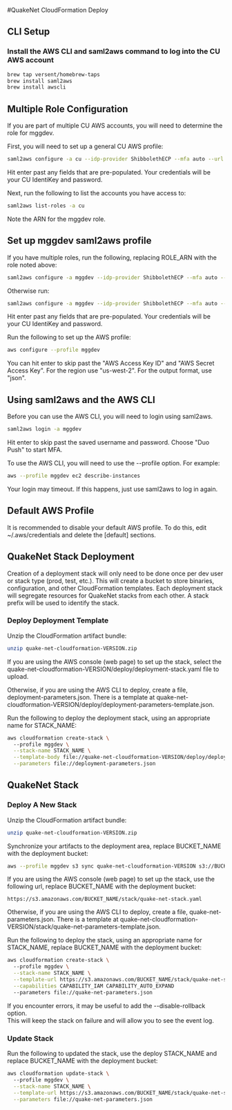 #QuakeNet CloudFormation Deploy

## CLI Setup

### Install the AWS CLI and saml2aws command to log into the CU AWS account
```bash
brew tap versent/homebrew-taps
brew install saml2aws
brew install awscli
```

## Multiple Role Configuration
If you are part of multiple CU AWS accounts, you will need to determine the role for mggdev.

First, you will need to set up a general CU AWS profile:
```bash
saml2aws configure -a cu --idp-provider ShibbolethECP --mfa auto --url https://fedauth.colorado.edu/idp/profile/SAML2/SOAP/ECP --profile cu
```

Hit enter past any fields that are pre-populated.  Your credentials will be your CU IdentiKey and password.

Next, run the following to list the accounts you have access to:
```bash
saml2aws list-roles -a cu
```

Note the ARN for the mggdev role. 

## Set up mggdev saml2aws profile
If you have multiple roles, run the following, replacing ROLE_ARN with the role noted above:
```bash
saml2aws configure -a mggdev --idp-provider ShibbolethECP --mfa auto --url https://fedauth.colorado.edu/idp/profile/SAML2/SOAP/ECP --profile mggdev --role ROLE_ARN
```
Otherwise run:
```bash
saml2aws configure -a mggdev --idp-provider ShibbolethECP --mfa auto --url https://fedauth.colorado.edu/idp/profile/SAML2/SOAP/ECP --profile mggdev
```
Hit enter past any fields that are pre-populated.  Your credentials will be your CU IdentiKey and password.

Run the following to set up the AWS profile:
```bash
aws configure --profile mggdev
```

You can hit enter to skip past the "AWS Access Key ID" and "AWS Secret Access Key".
For the region use "us-west-2".  For the output format, use "json".

## Using saml2aws and the AWS CLI

Before you can use the AWS CLI, you will need to login using saml2aws.
```bash
saml2aws login -a mggdev
```
Hit enter to skip past the saved username and password.  Choose "Duo Push" to start MFA.

To use the AWS CLI, you will need to use the --profile option.  For example:
```bash
aws --profile mggdev ec2 describe-instances
```

Your login may timeout.  If this happens, just use saml2aws to log in again.

## Default AWS Profile

It is recommended to disable your default AWS profile.  To do this, edit ~/.aws/credentials and 
delete the [default] sections.


## QuakeNet Stack Deployment
Creation of a deployment stack will only need to be done once per dev user or stack type (prod, test, etc.).
This will create a bucket to store binaries, configuration, and other CloudFormation templates.
Each deployment stack will segregate resources for QuakeNet stacks from each other.  A stack prefix
will be used to identify the stack.

### Deploy Deployment Template

Unzip the CloudFormation artifact bundle:
```bash
unzip quake-net-cloudformation-VERSION.zip
``` 

If you are using the AWS console (web page) to set up the stack, select the 
quake-net-cloudformation-VERSION/deploy/deployment-stack.yaml file to upload.

Otherwise, if you are using the AWS CLI to deploy, create a file, deployment-parameters.json.  There is a
template at quake-net-cloudformation-VERSION/deploy/deployment-parameters-template.json.  

Run the following to deploy the deployment stack, using an appropriate name for STACK_NAME:
```bash
aws cloudformation create-stack \ 
  --profile mggdev \
  --stack-name STACK_NAME \
  --template-body file://quake-net-cloudformation-VERSION/deploy/deployment-stack.yaml \
  --parameters file://deployment-parameters.json
```


## QuakeNet Stack

### Deploy A New Stack

Unzip the CloudFormation artifact bundle:
```bash
unzip quake-net-cloudformation-VERSION.zip
``` 

Synchronize your artifacts to the deployment area, replace BUCKET_NAME with the deployment bucket:
```bash
aws --profile mggdev s3 sync quake-net-cloudformation-VERSION s3://BUCKET_NAME/
```

If you are using the AWS console (web page) to set up the stack, use the following url, replace BUCKET_NAME with the deployment bucket:
```
https://s3.amazonaws.com/BUCKET_NAME/stack/quake-net-stack.yaml
```

Otherwise, if you are using the AWS CLI to deploy, create a file, quake-net-parameters.json.  There is a
template at quake-net-cloudformation-VERSION/stack/quake-net-parameters-template.json. 

Run the following to deploy the stack, using an appropriate name for STACK_NAME, replace BUCKET_NAME with the deployment bucket:
```bash
aws cloudformation create-stack \ 
  --profile mggdev \
  --stack-name STACK_NAME \
  --template-url https://s3.amazonaws.com/BUCKET_NAME/stack/quake-net-stack.yaml \
  --capabilities CAPABILITY_IAM CAPABILITY_AUTO_EXPAND
  --parameters file://quake-net-parameters.json
```

If you encounter errors, it may be useful to add the --disable-rollback option.  
This will keep the stack on failure and will allow you to see the event log.

### Update Stack
Run the following to updated the stack, use the deploy STACK_NAME and replace BUCKET_NAME with the deployment bucket:
```bash
aws cloudformation update-stack \ 
  --profile mggdev \
  --stack-name STACK_NAME \
  --template-url https://s3.amazonaws.com/BUCKET_NAME/stack/quake-net-stack.yaml\
  --parameters file://quake-net-parameters.json
```